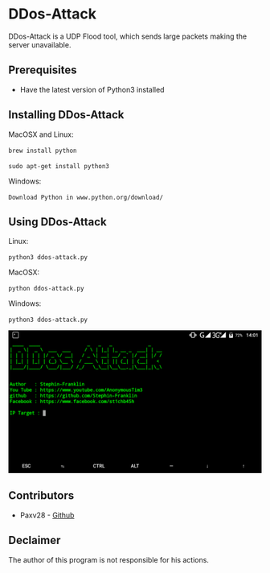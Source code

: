 # DDos-Attack

DDos-Attack is a UDP Flood tool, which sends large packets 
making the server unavailable.

## Prerequisites
   * Have the latest version of Python3 installed

## Installing DDos-Attack

MacOSX and Linux:

`brew install python`

`sudo apt-get install python3`

Windows:

`Download Python in www.python.org/download/`

## Using DDos-Attack

Linux:

`python3 ddos-attack.py`

MacOSX:

`python ddos-attack.py`

Windows:

`python3 ddos-attack.py`

![](Screenshot_20191110-140138.png)

## Contributors

* Paxv28 - [Github](https://github.com/Paxv28)

## Declaimer

The author of this program is not responsible for his actions.
